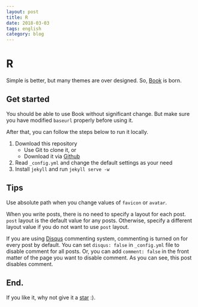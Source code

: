 ```yaml
---
layout: post
title: R
date: 2018-03-03
tags: english
category: blog
---
```


R 
===========


Simple is better, but many themes are over designed.
So, [Book](https://github.com/kkninjae/book) is born.


## Get started

You should be able to use Book without significant change.
But make sure you have modified `baseurl` properly before using it.

After that, you can follow the steps below to run it locally.

1.  Download this repository
    *   Use Git to clone it, or
    *   Download it via [Github](https://github.com/kkninjae/book/archive/master.zip)
1.  Read `_config.yml` and change the default settings as your need
1.  Install `jekyll` and run `jekyll serve -w`


## Tips

Use absolute path when you change values of `favicon` or `avatar`.

When you write posts, there is no need to specify a layout for each post.
`post` layout is the default value for any posts.
Otherwise, specify a different layout value if you do not want to use `post` layout.

If you are using [Disqus](https://disqus.com/) commenting system, commenting is turned on for every post by default. You can set `disqus: false` in `_config.yml` file to disable comment for all posts. Or, you can add `comment: false` in the front matter of the page you want to disable comment. As you can see, this post disables comment.


## End.

If you like it, why not give it a [star](https://github.com/kkninjae/book) :).